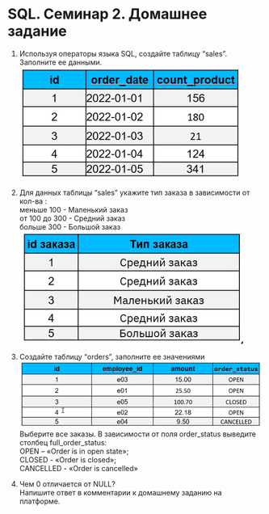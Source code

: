 # SQL. Семинар 2. Домашнее задание

1. Используя операторы языка SQL, создайте таблицу “sales”. Заполните ее данными.
![sales](task1_image.png)

2. Для данных таблицы “sales” укажите тип заказа в зависимости от кол-ва :  
меньше 100  -    Маленький заказ  
от 100 до 300 - Средний заказ  
больше 300  -     Большой заказ
![order_type](task2_image.png)

3.  Создайте таблицу “orders”, заполните ее значениями
![orders](task3_image.png)
Выберите все заказы. В зависимости от поля order_status выведите столбец full_order_status:  
OPEN – «Order is in open state»;  
CLOSED - «Order is closed»;  
CANCELLED -  «Order is cancelled»

4. Чем 0 отличается от NULL?  
Напишите ответ в комментарии к домашнему заданию на платформе.
